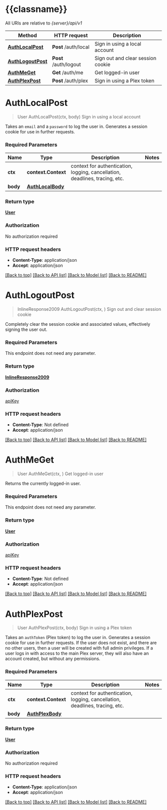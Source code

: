 # {{classname}}

All URIs are relative to *{server}/api/v1*

Method | HTTP request | Description
------------- | ------------- | -------------
[**AuthLocalPost**](AuthApi.md#AuthLocalPost) | **Post** /auth/local | Sign in using a local account
[**AuthLogoutPost**](AuthApi.md#AuthLogoutPost) | **Post** /auth/logout | Sign out and clear session cookie
[**AuthMeGet**](AuthApi.md#AuthMeGet) | **Get** /auth/me | Get logged-in user
[**AuthPlexPost**](AuthApi.md#AuthPlexPost) | **Post** /auth/plex | Sign in using a Plex token

# **AuthLocalPost**
> User AuthLocalPost(ctx, body)
Sign in using a local account

Takes an `email` and a `password` to log the user in. Generates a session cookie for use in further requests.

### Required Parameters

Name | Type | Description  | Notes
------------- | ------------- | ------------- | -------------
 **ctx** | **context.Context** | context for authentication, logging, cancellation, deadlines, tracing, etc.
  **body** | [**AuthLocalBody**](AuthLocalBody.md)|  | 

### Return type

[**User**](User.md)

### Authorization

No authorization required

### HTTP request headers

 - **Content-Type**: application/json
 - **Accept**: application/json

[[Back to top]](#) [[Back to API list]](../README.md#documentation-for-api-endpoints) [[Back to Model list]](../README.md#documentation-for-models) [[Back to README]](../README.md)

# **AuthLogoutPost**
> InlineResponse2009 AuthLogoutPost(ctx, )
Sign out and clear session cookie

Completely clear the session cookie and associated values, effectively signing the user out.

### Required Parameters
This endpoint does not need any parameter.

### Return type

[**InlineResponse2009**](inline_response_200_9.md)

### Authorization

[apiKey](../README.md#apiKey)

### HTTP request headers

 - **Content-Type**: Not defined
 - **Accept**: application/json

[[Back to top]](#) [[Back to API list]](../README.md#documentation-for-api-endpoints) [[Back to Model list]](../README.md#documentation-for-models) [[Back to README]](../README.md)

# **AuthMeGet**
> User AuthMeGet(ctx, )
Get logged-in user

Returns the currently logged-in user.

### Required Parameters
This endpoint does not need any parameter.

### Return type

[**User**](User.md)

### Authorization

[apiKey](../README.md#apiKey)

### HTTP request headers

 - **Content-Type**: Not defined
 - **Accept**: application/json

[[Back to top]](#) [[Back to API list]](../README.md#documentation-for-api-endpoints) [[Back to Model list]](../README.md#documentation-for-models) [[Back to README]](../README.md)

# **AuthPlexPost**
> User AuthPlexPost(ctx, body)
Sign in using a Plex token

Takes an `authToken` (Plex token) to log the user in. Generates a session cookie for use in further requests. If the user does not exist, and there are no other users, then a user will be created with full admin privileges. If a user logs in with access to the main Plex server, they will also have an account created, but without any permissions.

### Required Parameters

Name | Type | Description  | Notes
------------- | ------------- | ------------- | -------------
 **ctx** | **context.Context** | context for authentication, logging, cancellation, deadlines, tracing, etc.
  **body** | [**AuthPlexBody**](AuthPlexBody.md)|  | 

### Return type

[**User**](User.md)

### Authorization

No authorization required

### HTTP request headers

 - **Content-Type**: application/json
 - **Accept**: application/json

[[Back to top]](#) [[Back to API list]](../README.md#documentation-for-api-endpoints) [[Back to Model list]](../README.md#documentation-for-models) [[Back to README]](../README.md)

